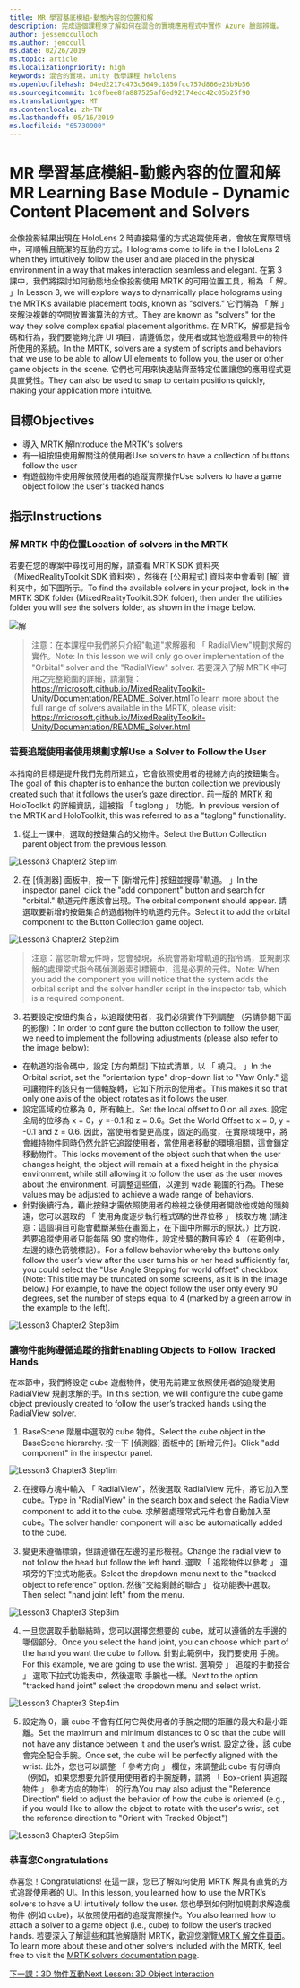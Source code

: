 ```yaml
---
title: MR 學習基底模組-動態內容的位置和解
description: 完成這個課程來了解如何在混合的實境應用程式中實作 Azure 臉部辨識。
author: jessemcculloch
ms.author: jemccull
ms.date: 02/26/2019
ms.topic: article
ms.localizationpriority: high
keywords: 混合的實境，unity 教學課程 hololens
ms.openlocfilehash: 04ed2217c473c5649c1850fcc757d866e23b9b56
ms.sourcegitcommit: 1c0fbee8fa887525af6ed92174edc42c05b25f90
ms.translationtype: MT
ms.contentlocale: zh-TW
ms.lasthandoff: 05/16/2019
ms.locfileid: "65730900"
---
```

# <a name="mr-learning-base-module---dynamic-content-placement-and-solvers"></a><span data-ttu-id="e7d35-104">MR 學習基底模組-動態內容的位置和解</span><span class="sxs-lookup"><span data-stu-id="e7d35-104">MR Learning Base Module - Dynamic Content Placement and Solvers</span></span>

<span data-ttu-id="e7d35-105">全像投影結果出現在 HoloLens 2 時直接易懂的方式追蹤使用者，會放在實際環境中，可順暢且簡潔的互動的方式。</span><span class="sxs-lookup"><span data-stu-id="e7d35-105">Holograms come to life in the HoloLens 2 when they intuitively follow the user and are placed in the physical environment in a way that makes interaction seamless and elegant.</span></span> <span data-ttu-id="e7d35-106">在第 3 課中，我們將探討如何動態地全像投影使用 MRTK 的可用位置工具，稱為 「 解。 」</span><span class="sxs-lookup"><span data-stu-id="e7d35-106">In Lesson 3, we will explore ways to dynamically place holograms using the MRTK’s available placement tools, known as "solvers."</span></span> <span data-ttu-id="e7d35-107">它們稱為 「 解 」 來解決複雜的空間放置演算法的方式。</span><span class="sxs-lookup"><span data-stu-id="e7d35-107">They are known as "solvers" for the way they solve complex spatial placement algorithms.</span></span> <span data-ttu-id="e7d35-108">在 MRTK，解都是指令碼和行為，我們要能夠允許 UI 項目，請遵循您，使用者或其他遊戲場景中的物件所使用的系統。</span><span class="sxs-lookup"><span data-stu-id="e7d35-108">In the MRTK, solvers are a system of scripts and behaviors that we use to be able to allow UI elements to follow you, the user or other game objects in the scene.</span></span> <span data-ttu-id="e7d35-109">它們也可用來快速貼齊至特定位置讓您的應用程式更具直覺性。</span><span class="sxs-lookup"><span data-stu-id="e7d35-109">They can also be used to snap to certain positions quickly, making your application more intuitive.</span></span> 

## <a name="objectives"></a><span data-ttu-id="e7d35-110">目標</span><span class="sxs-lookup"><span data-stu-id="e7d35-110">Objectives</span></span>

* <span data-ttu-id="e7d35-111">導入 MRTK 解</span><span class="sxs-lookup"><span data-stu-id="e7d35-111">Introduce the MRTK's solvers</span></span>
* <span data-ttu-id="e7d35-112">有一組按鈕使用解關注的使用者</span><span class="sxs-lookup"><span data-stu-id="e7d35-112">Use solvers to have a collection of buttons follow the user</span></span>
* <span data-ttu-id="e7d35-113">有遊戲物件使用解依照使用者的追蹤實際操作</span><span class="sxs-lookup"><span data-stu-id="e7d35-113">Use solvers to have a game object follow the user's tracked hands</span></span>

## <a name="instructions"></a><span data-ttu-id="e7d35-114">指示</span><span class="sxs-lookup"><span data-stu-id="e7d35-114">Instructions</span></span>

### <a name="location-of-solvers-in-the-mrtk"></a><span data-ttu-id="e7d35-115">解 MRTK 中的位置</span><span class="sxs-lookup"><span data-stu-id="e7d35-115">Location of solvers in the MRTK</span></span>
 <span data-ttu-id="e7d35-116">若要在您的專案中尋找可用的解，請查看 MRTK SDK 資料夾 （MixedRealityToolkit.SDK 資料夾），然後在 [公用程式] 資料夾中會看到 [解] 資料夾中，如下圖所示。</span><span class="sxs-lookup"><span data-stu-id="e7d35-116">To find the available solvers in your project, look in the MRTK SDK folder (MixedRealityToolkit.SDK folder), then under the utilities folder you will see the solvers folder, as shown in the image below.</span></span>

![解](images/lesson3_chapter1_step1im.PNG)

><span data-ttu-id="e7d35-118">注意：在本課程中我們將只介紹"軌道"求解器和 「 RadialView"規劃求解的實作。</span><span class="sxs-lookup"><span data-stu-id="e7d35-118">Note: In this lesson we will only go over implementation of the "Orbital" solver and the "RadialView" solver.</span></span> <span data-ttu-id="e7d35-119">若要深入了解 MRTK 中可用之完整範圍的詳細，請瀏覽： https://microsoft.github.io/MixedRealityToolkit-Unity/Documentation/README_Solver.html</span><span class="sxs-lookup"><span data-stu-id="e7d35-119">To learn more about the full range of solvers available in the MRTK, please visit: https://microsoft.github.io/MixedRealityToolkit-Unity/Documentation/README_Solver.html</span></span>

### <a name="use-a-solver-to-follow-the-user"></a><span data-ttu-id="e7d35-120">若要追蹤使用者使用規劃求解</span><span class="sxs-lookup"><span data-stu-id="e7d35-120">Use a Solver to Follow the User</span></span>
<span data-ttu-id="e7d35-121">本指南的目標是提升我們先前所建立，它會依照使用者的視線方向的按鈕集合。</span><span class="sxs-lookup"><span data-stu-id="e7d35-121">The goal of this chapter is to enhance the button collection we previously created such that it follows the user’s gaze direction.</span></span> <span data-ttu-id="e7d35-122">前一版的 MRTK 和 HoloToolkit 的詳細資訊，這被指 「 taglong 」 功能。</span><span class="sxs-lookup"><span data-stu-id="e7d35-122">In previous version of the MRTK and HoloToolkit, this was referred to as a "taglong" functionality.</span></span>

1. <span data-ttu-id="e7d35-123">從上一課中，選取的按鈕集合的父物件。</span><span class="sxs-lookup"><span data-stu-id="e7d35-123">Select the Button Collection parent object from the previous lesson.</span></span>

![Lesson3 Chapter2 Step1im](images/Lesson3_chapter2_step1im.PNG)

2. <span data-ttu-id="e7d35-125">在 [偵測器] 面板中，按一下 [新增元件] 按鈕並搜尋"軌道。 」</span><span class="sxs-lookup"><span data-stu-id="e7d35-125">In the inspector panel, click the "add component" button and search for "orbital."</span></span> <span data-ttu-id="e7d35-126">軌道元件應該會出現。</span><span class="sxs-lookup"><span data-stu-id="e7d35-126">The orbital component should appear.</span></span> <span data-ttu-id="e7d35-127">請選取要新增的按鈕集合的遊戲物件的軌道的元件。</span><span class="sxs-lookup"><span data-stu-id="e7d35-127">Select it to add the orbital component to the Button Collection game object.</span></span>

![Lesson3 Chapter2 Step2im](images/Lesson3_Chapter2_step2im.PNG)

><span data-ttu-id="e7d35-129">注意：當您新增元件時，您會發現，系統會將新增軌道的指令碼，並規劃求解的處理常式指令碼偵測器索引標籤中，這是必要的元件。</span><span class="sxs-lookup"><span data-stu-id="e7d35-129">Note: When you add the component you will notice that the system adds the orbital script and the solver handler script in the inspector tab, which is a required component.</span></span> 

3. <span data-ttu-id="e7d35-130">若要設定按鈕的集合，以追蹤使用者，我們必須實作下列調整 （另請參閱下面的影像）：</span><span class="sxs-lookup"><span data-stu-id="e7d35-130">In order to configure the button collection to follow the user, we need to implement the following adjustments (please also refer to the image below):</span></span>
- <span data-ttu-id="e7d35-131">在軌道的指令碼中，設定 [方向類型] 下拉式清單，以 「 繞只。 」</span><span class="sxs-lookup"><span data-stu-id="e7d35-131">In the Orbital script, set the "orientation type" drop-down list to "Yaw Only."</span></span> <span data-ttu-id="e7d35-132">這可讓物件的該只有一個軸旋轉，它如下所示的使用者。</span><span class="sxs-lookup"><span data-stu-id="e7d35-132">This makes it so that only one axis of the object rotates as it follows the user.</span></span>
- <span data-ttu-id="e7d35-133">設定區域的位移為 0，所有軸上。</span><span class="sxs-lookup"><span data-stu-id="e7d35-133">Set the local offset to 0 on all axes.</span></span> <span data-ttu-id="e7d35-134">設定全局的位移為 x = 0，y =-0.1 和 z = 0.6。</span><span class="sxs-lookup"><span data-stu-id="e7d35-134">Set the World Offset to x = 0, y = -0.1 and z = 0.6.</span></span> <span data-ttu-id="e7d35-135">因此，當使用者變更高度，固定的高度，在實際環境中，將會維持物件同時仍然允許它追蹤使用者，當使用者移動的環境相關，這會鎖定移動物件。</span><span class="sxs-lookup"><span data-stu-id="e7d35-135">This locks movement of the object such that when the user changes height, the object will remain at a fixed height in the physical environment, while still allowing it to follow the user as the user moves about the environment.</span></span> <span data-ttu-id="e7d35-136">可調整這些值，以達到 wade 範圍的行為。</span><span class="sxs-lookup"><span data-stu-id="e7d35-136">These values may be adjusted to achieve a wade range of behaviors.</span></span>
- <span data-ttu-id="e7d35-137">針對後續行為，藉此按鈕才需依照使用者的檢視之後使用者開啟他或她的頭夠遠，您可以選取的 「 使用角度逐步執行程式碼的世界位移 」 核取方塊 (請注意：這個項目可能會截斷某些在畫面上，在下圖中所顯示的原狀。）比方說，若要追蹤使用者只能每隔 90 度的物件，設定步驟的數目等於 4 （在範例中，左邊的綠色箭號標記）。</span><span class="sxs-lookup"><span data-stu-id="e7d35-137">For a follow behavior whereby the buttons only follow the user’s view after the user turns his or her head sufficiently far, you could select the "Use Angle Stepping for world offset" checkbox (Note: This title may be truncated on some screens, as it is in the image below.) For example, to have the object follow the user only every 90 degrees, set the number of steps equal to 4 (marked by a green arrow in the example to the left).</span></span> 

![Lesson3 Chapter2 Step3im](images/Lesson3_chapter2_step3im.PNG)

### <a name="enabling-objects-to-follow-tracked-hands"></a><span data-ttu-id="e7d35-139">讓物件能夠遵循追蹤的指針</span><span class="sxs-lookup"><span data-stu-id="e7d35-139">Enabling Objects to Follow Tracked Hands</span></span>

<span data-ttu-id="e7d35-140">在本節中，我們將設定 cube 遊戲物件，使用先前建立依照使用者的追蹤使用 RadialView 規劃求解的手。</span><span class="sxs-lookup"><span data-stu-id="e7d35-140">In this section, we will configure the cube game object previously created to follow the user’s tracked hands using the RadialView solver.</span></span>

1. <span data-ttu-id="e7d35-141">BaseScene 階層中選取的 cube 物件。</span><span class="sxs-lookup"><span data-stu-id="e7d35-141">Select the cube object in the BaseScene hierarchy.</span></span> <span data-ttu-id="e7d35-142">按一下 [偵測器] 面板中的 [新增元件]。</span><span class="sxs-lookup"><span data-stu-id="e7d35-142">Click "add component" in the inspector panel.</span></span> 

![Lesson3 Chapter3 Step1im](images/Lesson3_Chapter3_step1im.PNG)

2. <span data-ttu-id="e7d35-144">在搜尋方塊中輸入 「 RadialView"，然後選取 RadialView 元件，將它加入至 cube。</span><span class="sxs-lookup"><span data-stu-id="e7d35-144">Type in "RadialView" in the search box and select the RadialView component to add it to the cube.</span></span> <span data-ttu-id="e7d35-145">求解器處理常式元件也會自動加入至 cube。</span><span class="sxs-lookup"><span data-stu-id="e7d35-145">The solver handler component will also be automatically added to the cube.</span></span>

3. <span data-ttu-id="e7d35-146">變更未遵循標頭，但請遵循在左邊的星形檢視。</span><span class="sxs-lookup"><span data-stu-id="e7d35-146">Change the radial view to not follow the head but follow the left hand.</span></span> <span data-ttu-id="e7d35-147">選取 「 追蹤物件以參考 」 選項旁的下拉式功能表。</span><span class="sxs-lookup"><span data-stu-id="e7d35-147">Select the dropdown menu next to the "tracked object to reference" option.</span></span> <span data-ttu-id="e7d35-148">然後"交給剩餘的聯合 」 從功能表中選取。</span><span class="sxs-lookup"><span data-stu-id="e7d35-148">Then select "hand joint left" from the menu.</span></span>

![Lesson3 Chapter3 Step3im](images/Lesson3_chapter3_step3im.PNG)

4. <span data-ttu-id="e7d35-150">一旦您選取手動聯結時，您可以選擇您想要的 cube，就可以遵循的左手邊的哪個部分。</span><span class="sxs-lookup"><span data-stu-id="e7d35-150">Once you select the hand joint, you can choose which part of the hand you want the cube to follow.</span></span> <span data-ttu-id="e7d35-151">針對此範例中，我們要使用 手腕。</span><span class="sxs-lookup"><span data-stu-id="e7d35-151">For this example, we are going to use the wrist.</span></span> <span data-ttu-id="e7d35-152">選項旁 」 追蹤的手動接合 」 選取下拉式功能表中，然後選取 手腕也一樣。</span><span class="sxs-lookup"><span data-stu-id="e7d35-152">Next to the option "tracked hand joint" select the dropdown menu and select wrist.</span></span> 

![Lesson3 Chapter3 Step4im](images/Lesson3_chapter3_step4im.PNG)

5. <span data-ttu-id="e7d35-154">設定為 0，讓 cube 不會有任何它與使用者的手腕之間的距離的最大和最小距離。</span><span class="sxs-lookup"><span data-stu-id="e7d35-154">Set the maximum and minimum distances to 0 so that the cube will not have any distance between it and the user’s wrist.</span></span> <span data-ttu-id="e7d35-155">設定之後，該 cube 會完全配合手腕。</span><span class="sxs-lookup"><span data-stu-id="e7d35-155">Once set, the cube will be perfectly aligned with the wrist.</span></span> <span data-ttu-id="e7d35-156">此外，您也可以調整 「 參考方向 」 欄位，來調整此 cube 有何導向 （例如，如果您想要允許使用使用者的手腕旋轉，請將 「 Box-orient 與追蹤物件 」 參考方向的物件） 的行為</span><span class="sxs-lookup"><span data-stu-id="e7d35-156">You may also adjust the "Reference Direction" field to adjust the behavior of how the cube is oriented (e.g., if you would like to allow the object to rotate with the user's wrist, set the reference direction to "Orient with Tracked Object")</span></span>

![Lesson3 Chapter3 Step5im](images/Lesson3_chapter3_step5im.PNG)

### <a name="congratulations"></a><span data-ttu-id="e7d35-158">恭喜您</span><span class="sxs-lookup"><span data-stu-id="e7d35-158">Congratulations</span></span>
<span data-ttu-id="e7d35-159">恭喜您！</span><span class="sxs-lookup"><span data-stu-id="e7d35-159">Congratulations!</span></span> <span data-ttu-id="e7d35-160">在這一課，您已了解如何使用 MRTK 解具有直覺的方式追蹤使用者的 UI。</span><span class="sxs-lookup"><span data-stu-id="e7d35-160">In this lesson, you learned how to use the MRTK’s solvers to have a UI intuitively follow the user.</span></span> <span data-ttu-id="e7d35-161">您也學到如何附加規劃求解遊戲物件 (例如 cube)，以依照使用者的追蹤實際操作。</span><span class="sxs-lookup"><span data-stu-id="e7d35-161">You also learned how to attach a solver to a game object (i.e., cube) to follow the user’s tracked hands.</span></span> <span data-ttu-id="e7d35-162">若要深入了解這些和其他解隨附 MRTK，歡迎您瀏覽[MRTK 解文件頁面](https://microsoft.github.io/MixedRealityToolkit-Unity/Documentation/README_Solver.html)。</span><span class="sxs-lookup"><span data-stu-id="e7d35-162">To learn more about these and other solvers included with the MRTK, feel free to visit the [MRTK solvers documentation page](https://microsoft.github.io/MixedRealityToolkit-Unity/Documentation/README_Solver.html).</span></span>

[<span data-ttu-id="e7d35-163">下一課：3D 物件互動</span><span class="sxs-lookup"><span data-stu-id="e7d35-163">Next Lesson: 3D Object Interaction</span></span>](mrlearning-base-ch4.md)

